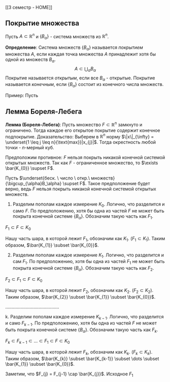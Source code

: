 [[3 семестр - HOME]]
## Покрытие множества
Пусть $A \subset \mathbb{R}^n$ и $\{ B_{\alpha} \}$ - система множеств из $\mathbb{R}^{n}$.

**Определение**: Система множеств $\{ B_{\alpha} \}$ называется *покрытием* множества $A$, если каждая точка множества $A$ принадлежит хотя бы одной из множеств $B_{\alpha}$.
$$
A \subset \bigcup_{\alpha}B_{\alpha}
$$
Покрытие называется *открытым*, если все $B_{\alpha}$ - открытые.
Покрытие называется *конечным*, если $\{ B_{\alpha} \}$ состоит из конечного числа множеств.

Пример: Пусть 
## Лемма Бореля-Лебега
**Лемма (Бореля-Лебега)**: Пусть множество $F \subset \mathbb{R}^{n}$ замкнуто и ограничено. Тогда каждое его открытое покрытие содержит конечное подпокрытие.
Доказательство: Выберем в $\mathbb{R}^{n}$ норму $\|x\|_{\infty} = \underset{1 \leq j \leq n}{\text{max}}|x_{j}|$. Тогда окрестность любой точки - $n$-мерный куб.

Предположим противное: $F$ нельзя покрыть никакой конечной системой открытых множеств. Так как $F$ - ограниченное множество, то $\exists \bar{K_{0}} \supset F$. 

Пусть $\underset{беск. \ число \ откр.\ множеств}{\bigcup_{\alpha}B_\alpha} \supset F$. Такое предположение будет верно, ведь $F$ нельзя покрыть никакой конечной системой открытых множеств.

1. Разделим пополам каждое измерение $K_{0}$. Логично, что разделится и само $F$. По предположению, хотя бы одна из частей $F$ не может быть покрыта конечной системе $\{ B_{\alpha} \}$. Обозначим такую часть как $F_{1}$.

$F_{1} \subset F \subset K_{0}$

Нашу часть шара, в которой лежит $F_{1}$, обозначим как $K_{1}$. ($F_{1}\subset K_{1}$). Таким образом, $\bar{K_{1}} \subset \bar{K_{0}}$.

2. Разделим пополам каждое измерение $K_{1}$. Логично, что разделится и сам $F_{1}$. По предположению, хотя бы одна из частей $F_{1}$ не может быть покрыта конечной системе $\{ B_{\alpha} \}$. Обозначим такую часть как $F_{2}$.

$F_{2}\subset F_{1} \subset F \subset K_{0}$

Нашу часть шара, в которой лежит $F_{2}$, обозначим как $K_{2}$. ($F_{2}\subset K_{2}$). Таким образом, $\bar{K_{2}} \subset \bar{K_{1}} \subset \bar{K_{0}}$.

$\dots\dots\dots\dots\dots\dots\dots\dots\dots\dots\dots\dots\dots\dots$

k. Разделим пополам каждое измерение $K_{k-1}$. Логично, что разделится и само $F_{k-1}$. По предположению, хотя бы одна из частей $F$ не может быть покрыта конечной системе $\{ B_{\alpha} \}$. Обозначим такую часть как $F_{k}$.

$F_{k}\subset F_{k-1} \subset \dots \subset F_{1} \subset F \subset K_{0}$

Нашу часть шара, в которой лежит $F_{k}$, обозначим как $K_{k}$. ($F_{k}\subset K_{k}$). Таким образом, $\bar{K_{k}} \subset \bar{K_{k-1}} \subset \dots \subset \bar{K_{1}} \subset \bar{K_{0}}$.

Заметим, что $F_{j} = F_{j-1} \cap \bar{K_{j}}$. Исходное $F_{1}$ 